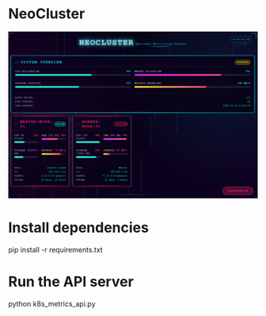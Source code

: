 # NeoCluster

![Dashboard Screenshot](./example.png)


# Install dependencies
pip install -r requirements.txt

# Run the API server
python k8s_metrics_api.py
